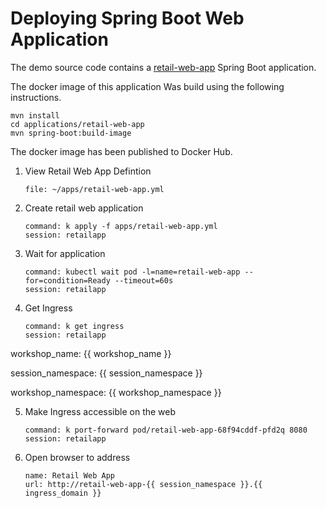 
# Deploying Spring Boot Web Application
The demo source code contains a [retail-web-app](https://github.com/Tanzu-Solutions-Engineering/spring-modern-data-architecture/tree/main/applications/retail-web-app)
Spring Boot application. 

The docker image of this application
Was build using the following instructions.

```shell
mvn install
cd applications/retail-web-app
mvn spring-boot:build-image
```

The docker image has been published to Docker Hub.

1. View Retail Web App Defintion

    ```editor:open-file
    file: ~/apps/retail-web-app.yml
    ```

2. Create retail web application

    ```terminal:execute
    command: k apply -f apps/retail-web-app.yml
    session: retailapp
    ```

3. Wait for application

    ```terminal:execute
    command: kubectl wait pod -l=name=retail-web-app --for=condition=Ready --timeout=60s
    session: retailapp
    ``` 

4. Get Ingress

    ```terminal:execute
    command: k get ingress
    session: retailapp
    ```

  workshop_name: {{ workshop_name }}

  session_namespace: {{ session_namespace }}

  workshop_namespace: {{ workshop_namespace }}

5. Make Ingress accessible on the web

    ```terminal:execute
    command: k port-forward pod/retail-web-app-68f94cddf-pfd2q 8080
    session: retailapp
    ```

6. Open browser to address

    ```dashboard:open-dashboard
    name: Retail Web App
    url: http://retail-web-app-{{ session_namespace }}.{{ ingress_domain }}
    ```